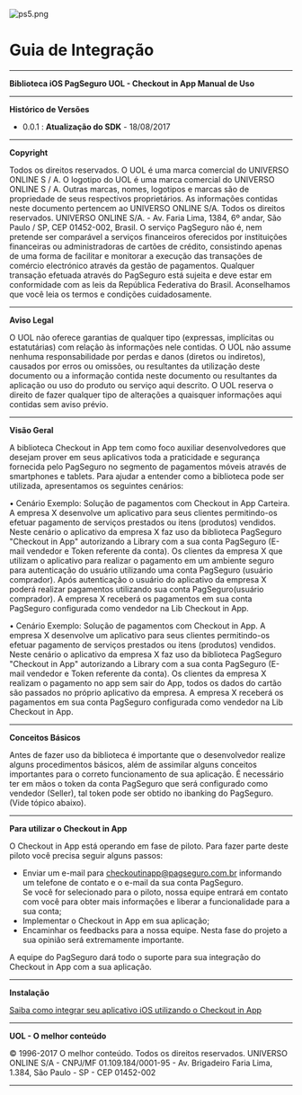 ![ps5.png](https://bitbucket.org/repo/4naLKz/images/1051242651-ps5.png)

# Guia de Integração #
* **
**Biblioteca iOS PagSeguro UOL - Checkout in App Manual de Uso**
 
* **
**Histórico de Versões**    

- 0.0.1 : **Atualização do SDK**  - 18/08/2017

* **

**Copyright**

Todos os direitos reservados. O UOL é uma marca comercial do UNIVERSO ONLINE S / A. O logotipo do UOL é uma marca comercial do UNIVERSO ONLINE S / A. Outras marcas, nomes, logotipos e marcas são de propriedade de seus respectivos proprietários.
As informações contidas neste documento pertencem ao UNIVERSO ONLINE S/A. Todos os direitos reservados. UNIVERSO ONLINE S/A. - Av. Faria Lima, 1384, 6º andar, São Paulo / SP, CEP 01452-002, Brasil.
O serviço PagSeguro não é, nem pretende ser comparável a serviços financeiros oferecidos por instituições financeiras ou administradoras de cartões de crédito, consistindo apenas de uma forma de facilitar e monitorar a execução das transações de comércio electrónico através da gestão de pagamentos. Qualquer transação efetuada através do PagSeguro está sujeita e deve estar em conformidade com as leis da República Federativa do Brasil.
Aconselhamos que você leia os termos e condições cuidadosamente.

* **

**Aviso Legal**

O UOL não oferece garantias de qualquer tipo (expressas, implícitas ou estatutárias) com relação às informações nele contidas. O UOL não assume nenhuma responsabilidade por perdas e danos (diretos ou indiretos), causados por erros ou omissões, ou resultantes da utilização deste documento ou a informação contida neste documento ou resultantes da aplicação ou uso do produto ou serviço aqui descrito. O UOL reserva o direito de fazer qualquer tipo de alterações a quaisquer informações aqui contidas sem aviso prévio.

* **

**Visão Geral**

A biblioteca Checkout in App tem como foco auxiliar desenvolvedores que desejam prover em seus aplicativos toda a praticidade e segurança fornecida pelo PagSeguro no segmento de pagamentos móveis através de smartphones e tablets. Para ajudar a entender como a biblioteca pode ser utilizada, apresentamos os seguintes cenários:

•    Cenário Exemplo: Solução de pagamentos com Checkout in App Carteira. A empresa X desenvolve um aplicativo para seus clientes permitindo-os efetuar pagamento de serviços prestados ou itens (produtos) vendidos. Neste cenário o aplicativo da empresa X faz uso da biblioteca PagSeguro "Checkout in App" autorizando a Library com a sua conta PagSeguro (E-mail vendedor e Token referente da conta). Os clientes da empresa X que utilizam o aplicativo para realizar o pagamento em um ambiente seguro para autenticação do usuário utilizando uma conta PagSeguro (usuário comprador). Após autenticação o usuário do aplicativo da empresa X poderá realizar pagamentos utilizando sua conta PagSeguro(usuário comprador). A empresa X receberá os pagamentos em sua conta PagSeguro configurada como vendedor na Lib Checkout in App.

•    Cenário Exemplo: Solução de pagamentos com Checkout in App. A empresa X desenvolve um aplicativo para seus clientes permitindo-os efetuar pagamento de serviços prestados ou itens (produtos) vendidos. Neste cenário o aplicativo da empresa X faz uso da biblioteca PagSeguro "Checkout in App" autorizando a Library com a sua conta PagSeguro (E-mail vendedor e Token referente da conta). Os clientes da empresa X realizam o pagamento no app sem sair do App, todos os dados do cartão são passados no próprio aplicativo da empresa. A empresa X receberá os pagamentos em sua conta PagSeguro configurada como vendedor na Lib Checkout in App.

* **

**Conceitos Básicos**

Antes de fazer uso da biblioteca é importante que o desenvolvedor realize alguns procedimentos básicos, além de assimilar alguns conceitos importantes para o correto funcionamento de sua aplicação. É necessário ter em mãos o token da conta PagSeguro que será configurado como vendedor (Seller), tal token pode ser obtido no ibanking do PagSeguro. (Vide tópico abaixo).

* **

**Para utilizar o Checkout in App**

O Checkout in App está operando em fase de piloto. Para fazer parte deste piloto você precisa seguir alguns passos:

- Enviar um e-mail para checkoutinapp@pagseguro.com.br informando um telefone de contato e o e-mail da sua conta PagSeguro.  
Se você for selecionado para o piloto, nossa equipe entrará em contato com você para obter mais informações e liberar a funcionalidade para a sua conta;
- Implementar o Checkout in App em sua aplicação;
- Encaminhar os feedbacks para a nossa equipe. Nesta fase do projeto a sua opinião será extremamente importante.

A equipe do PagSeguro dará todo o suporte para sua integração do Checkout in App com a sua aplicação.

* **

**Instalação**

[Saiba como integrar seu aplicativo iOS utilizando o Checkout in App](https://dev.pagseguro.uol.com.br/documentacao/pagamento-online/aplicativo-pagseguro/checkout-in-app/checkout-in-app-iOS)


* **

**UOL - O melhor conteúdo**

© 1996-2017 O melhor conteúdo. Todos os direitos reservados.
UNIVERSO ONLINE S/A - CNPJ/MF 01.109.184/0001-95 - Av. Brigadeiro Faria Lima, 1.384, São Paulo - SP - CEP 01452-002 
<hr>
